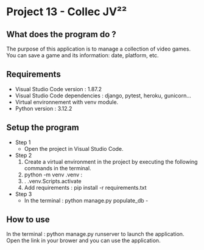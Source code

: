 # **Project 13 - Collec JV**²²

## **What does the program do ?**
The purpose of this application is to manage a collection of video games.
You can save a game and its information: date, platform, etc.

## **Requirements**
* Visual Studio Code version : 1.87.2
* Visual Studio Code dependencies : django, pytest, heroku, gunicorn...
* Virtual environnement with venv module.
* Python version : 3.12.2

## **Setup the program**
* Step 1
    * Open the project in Visual Studio Code.
* Step 2
    1. Create a virtual environment in the project by executing the following commands in the terminal.
    2. python -m venv .venv : 
    3. . .venv.Scripts.activate 
    4. Add requirements : pip install -r requirements.txt
* Step 3
    * In the terminal : python manage.py populate_db -

## **How to use**
In the terminal : python manage.py runserver to launch the application. Open the link in your brower and you can use the application.